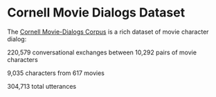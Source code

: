 # Cornell Movie Dialogs Dataset

The [Cornell Movie-Dialogs Corpus](https://www.cs.cornell.edu/~cristian/Cornell_Movie-Dialogs_Corpus.html) is a rich dataset of movie character dialog:

220,579 conversational exchanges between 10,292 pairs of movie characters

9,035 characters from 617 movies

304,713 total utterances

